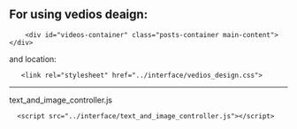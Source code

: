For using vedios deaign:
---------------------------
        <div id="videos-container" class="posts-container main-content"></div>
and location:

       <link rel="stylesheet" href="../interface/vedios_design.css"> 

-----------------------------------
text_and_image_controller.js 

      <script src="../interface/text_and_image_controller.js"></script>      

